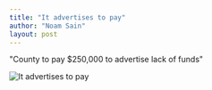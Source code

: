 ```yaml
---
title: "It advertises to pay"
author: "Noam Sain"
layout: post
---
```


"County to pay $250,000 to advertise lack of funds"

![It advertises to pay](https://2.bp.blogspot.com/_8aN4krk1nsk/SyD9pJqXFcI/AAAAAAAAAUY/Fjf7ot1Dmf4/s1600/image012.gif "It advertises to pay")
